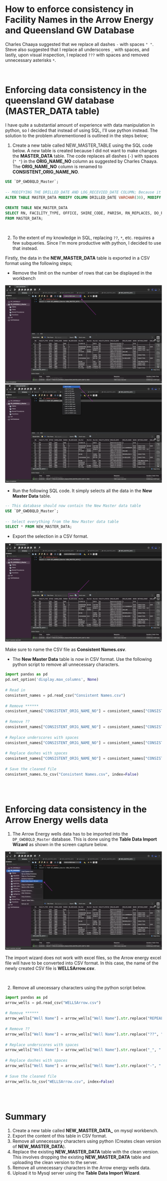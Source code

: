 # How to enforce consistency in Facility Names in the Arrow Energy and Queensland GW Database

Charles Chaaya suggested that we replace all dashes ```-``` with spaces ```" "```. Steve also suggested that I replace all underscores ```_``` with spaces, and lastly, upon visual inspection, I replaced ```???``` with spaces and removed unnecessary asterisks ```*```.

<br/>

# Enforcing data consistency in the queensland GW database (MASTER_DATA table)

I have quite a substantial amount of experience with data manipulation in python, so I decided that instead of using SQL, I'll use python instead. The solution to the problem aforementioned is outlined in the steps below;

1. Create a new table called NEW_MASTER_TABLE using the SQL code below. A new table is created because I did not want to make changes the **MASTER_DATA** table. The code replaces all dashes (```-```) with spaces (```" "```) in the **ORIG_NAME_NO** column as suggested by Charles Chaaya. The **ORIG_NAME_NO** column is renamed to **CONSISTENT_ORIG_NAME_NO**.

```sql
USE `DP_GWDBQLD_Master`;

-- MODIFYING THE DRILLED_DATE AND LOG_RECEVIED_DATE COLUMN; Because it contains some invalid datetime values
ALTER TABLE MASTER_DATA MODIFY COLUMN DRILLED_DATE VARCHAR(30), MODIFY COLUMN LOG_RECEIVED_DATE VARCHAR(30);

CREATE TABLE NEW_MASTER_DATA 
SELECT RN, FACILITY_TYPE, OFFICE, SHIRE_CODE, PARISH, RN_REPLACES, DO_FILE, RO_FILE, HO_FILE, FACILITY_STATUS, DRILLED_DATE, DRILLER_NAME, BASIN, METHOD_CONST, SUB_AREA, LOT, PLAN, DESCRIPTION, COUNTY, LAT, LNG, EASTING, NORTHING, ZONE, ACCURACY, GPS_ACCURACY, GIS_LAT, GIS_LNG, CHECKED, MAP_SCALE, MAP_SERIES, MAP_NO, PROG_SECT, EQUIPMENT, REPLACE(ORIG_NAME_NO, "-", " ") as CONSISTENT_ORIG_NAME_NO, POLYGON, CONFIDENTIAL, DATA_OWNER, BORE_LINE_CODE, DRILLER_LICENCE_NUMBER, LOG_RECEIVED_DATE, OBJECTID
FROM MASTER_DATA;
``` 

<br/>

2. To the extent of my knowledge in SQL, replacing ```??```, ```*```, etc. requires a few subqueries. Since I'm more productive with python, I decided to use that instead. 

Firstly, the data in the **NEW_MASTER_DATA** table is exported in a CSV format using the following steps;
- Remove the limit on the number of rows that can be displayed in the workbench
<img src="show limit.png" />

<img src="Remove limit.png">

<br/>

- Run the following SQL code. It simply selects all the data in the **New Master Data** table.

```sql
-- This database should now contain the New Master data table
USE `DP_GWDBQLD_Master`;

-- Select everything from the New Master data table
SELECT * FROM NEW_MASTER_DATA;
```

- Export the selection in a CSV format.
<img src="Export.png" />

Make sure to name the CSV file as **Consistent Names.csv**.


- The **New Master Data** table is now in CSV format. Use the following python script to remove all unnecessary characters.
```python
import pandas as pd 
pd.set_option('display.max_columns', None)

# Read in 
consistent_names = pd.read_csv("Consistent Names.csv")

# Remove ******
consistent_names["CONSISTENT_ORIG_NAME_NO"] = consistent_names["CONSISTENT_ORIG_NAME_NO"].str.replace("REPEALED ***********", "REPEALED", regex=False)

# Remove ??
consistent_names["CONSISTENT_ORIG_NAME_NO"] = consistent_names["CONSISTENT_ORIG_NAME_NO"].str.replace("??", "", regex=False)

# Replace underscores with spaces
consistent_names["CONSISTENT_ORIG_NAME_NO"] = consistent_names["CONSISTENT_ORIG_NAME_NO"].str.replace("_", " ", regex=False)

# Replace dashes with spaces
consistent_names["CONSISTENT_ORIG_NAME_NO"] = consistent_names["CONSISTENT_ORIG_NAME_NO"].str.replace("-", " ", regex=False)

# Save the cleaned file
consistent_names.to_csv("Consistent Names.csv", index=False)
```

<br/><br/>

# Enforcing data consistency in the Arrow Energy wells data

1. The Arrow Energy wells data has to be imported into the ```DP_GWDBQLD_Master``` database. This is done using the **Table Data Import Wizard** as shown in the screen capture below.

<img src="table wizard.png" />

The import wizard does not work with excel files, so the Arrow energy excel file will have to be converted into CSV format. In this case, the name of the newly created CSV file is **WELLSArrow.csv**.

<br/>

2. Remove all unecessary characters using the python script below.

```python
import pandas as pd
arrow_wells = pd.read_csv("WELLSArrow.csv")

# Remove ******
arrow_wells["Well Name"] = arrow_wells["Well Name"].str.replace("REPEALED ***********", "REPEALED", regex=False)

# Remove ??
arrow_wells["Well Name"] = arrow_wells["Well Name"].str.replace("??", "", regex=False)

# Replace underscores with spaces
arrow_wells["Well Name"] = arrow_wells["Well Name"].str.replace("_", " ", regex=False)

# Replace dashes with spaces
arrow_wells["Well Name"] = arrow_wells["Well Name"].str.replace("-", " ", regex=False)

# Save the cleaned file
arrow_wells.to_csv("WELLSArrow.csv", index=False)
```

<br/><br/>

# Summary

1. Create a new table called **NEW_MASTER_DATA_** on mysql workbench.
2. Export the content of this table in CSV format.
3. Remove all unnecessary characters using python (Creates clean version of **NEW_MASTER_DATA**).
4. Replace the existing **NEW_MASTER_DATA** table with the clean version. This involves dropping the existing **NEW_MASTER_DATA** table and uploading the clean version to the server.
5. Remove all unnecessary characters in the Arrow energy wells data.
6. Upload it to Mysql server using the **Table Data Import Wizard**.